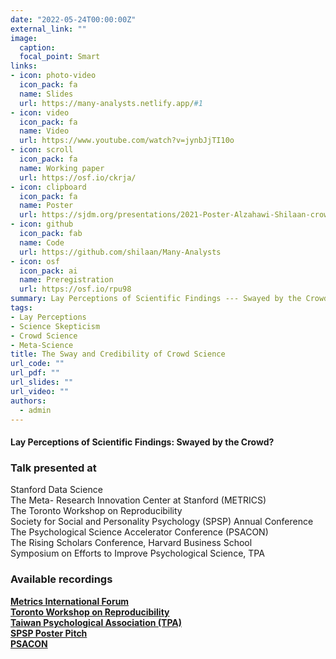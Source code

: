 ```yaml
---
date: "2022-05-24T00:00:00Z"
external_link: ""
image:
  caption: 
  focal_point: Smart
links:
- icon: photo-video
  icon_pack: fa
  name: Slides
  url: https://many-analysts.netlify.app/#1
- icon: video
  icon_pack: fa
  name: Video
  url: https://www.youtube.com/watch?v=jynbJjTI10o
- icon: scroll
  icon_pack: fa
  name: Working paper
  url: https://osf.io/ckrja/
- icon: clipboard
  icon_pack: fa
  name: Poster
  url: https://sjdm.org/presentations/2021-Poster-Alzahawi-Shilaan-crowds-variability-credibility~.pdf
- icon: github
  icon_pack: fab
  name: Code
  url: https://github.com/shilaan/Many-Analysts
- icon: osf
  icon_pack: ai
  name: Preregistration
  url: https://osf.io/rpu98
summary: Lay Perceptions of Scientific Findings --- Swayed by the Crowd?
tags:
- Lay Perceptions
- Science Skepticism
- Crowd Science
- Meta-Science
title: The Sway and Credibility of Crowd Science
url_code: ""
url_pdf: ""
url_slides: ""
url_video: ""
authors: 
  - admin
---
```



#### Lay Perceptions of Scientific Findings: Swayed by the Crowd?


### Talk presented at  
<i class="fa fa-check" aria-hidden="true" style="color:#035AA6"></i> 
Stanford Data Science  
<i class="fa fa-check" aria-hidden="true" style="color:#035AA6"></i> 
The Meta- Research Innovation Center at Stanford (METRICS)  
<i class="fa fa-check" aria-hidden="true" style="color:#035AA6"></i> The Toronto Workshop on Reproducibility  
<i class="fa fa-check" aria-hidden="true" style="color:#035AA6"></i> Society for Social and Personality Psychology (SPSP) Annual Conference  
<i class="fa fa-check" aria-hidden="true" style="color:#035AA6"></i> The Psychological Science Accelerator Conference (PSACON)  
<i class="fa fa-check" aria-hidden="true" style="color:#035AA6"></i> The Rising Scholars Conference, Harvard Business School  
<i class="fa fa-check" aria-hidden="true" style="color:#035AA6"></i> Symposium on Efforts to Improve Psychological Science, TPA

### Available recordings  
<i class="fa fa-camera" aria-hidden="true" style="color:#035AA6"></i> [**Metrics International Forum**](https://stanford.zoom.us/rec/share/mLwfo-KvZjCvN01fcozmRp8UjN8d8eN0CmIzoIhnpzL960i6NXP5gynSGeU1cP1P.q5qoJ_KEaB8u9FvL?startTime=1646327040000)  
<i class="fa fa-film" aria-hidden="true" style="color:#035AA6"></i>
[**Toronto Workshop on Reproducibility**](https://www.youtube.com/watch?v=jynbJjTI10o)  
<i class="fa fa-camera-retro" aria-hidden="true" style="color:#035AA6"></i> [**Taiwan Psychological Association (TPA)**](https://stanford.zoom.us/rec/play/9FRF6N_-FIMm4rkUK4MuVWAl4vzcOBENsugJFEJZSD6vtrcW_MD-X3xd6zAbm_wltsKIkHc3XQ5nlFYS.AQ9qjRzo7Dc9V2xp?startTime=1634127778000&_x_zm_rtaid=DCJsVP0gRsqfVJD9N-qxSQ.1643142404846.77bac81f2154d1a25b3dee3e781d0c3a&_x_zm_rhtaid=196)  
<i class="fa fa-headphones" aria-hidden="true" style="color:#035AA6"></i> 
[**SPSP Poster Pitch**](https://stanford.zoom.us/rec/share/mmIh1DF4lE37oI3_1SdmfZkVbtSUSp89xFKKSr_5z0EitC9rMlY-dupXziHCszsY.1rNzL38JsVSnXMmH)  
<i class="fa fa-film" aria-hidden="true" style="color:#035AA6"></i> [**PSACON**](https://www.youtube.com/watch?v=dQkSu5OSS1o)  




